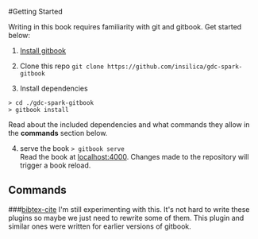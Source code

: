 #Getting Started

Writing in this book requires familiarity with git and gitbook. Get started below:

1. [Install gitbook](https://github.com/GitbookIO/gitbook/blob/master/docs/setup.md)

2. Clone this repo
 `git clone https://github.com/insilica/gdc-spark-gitbook`

3. Install dependencies  
  ```
  > cd ./gdc-spark-gitbook
  > gitbook install
  ```
  Read about the included dependencies and what commands they allow in the **commands** section below.

4. serve the book `> gitbook serve`  
Read the book at [localhost:4000](localhost:4000).  Changes made to the repository will trigger a book reload.

## Commands

###[bibtex-cite](https://plugins.gitbook.com/plugin/bibtex-cite)
I'm still experimenting with this.  It's not hard to write these plugins so maybe we just need to rewrite some of them.  This plugin and similar ones were written for earlier versions of gitbook.